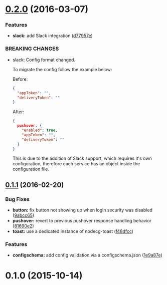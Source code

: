 <a name="0.2.0"></a>
# [0.2.0](https://github.com/SupportClass/lfg-omega13/compare/v0.1.1...v0.2.0) (2016-03-07)


### Features

* **slack:** add Slack integration ([d77957e](https://github.com/SupportClass/lfg-omega13/commit/d77957e))


### BREAKING CHANGES

* slack: Config format changed.

	To migrate the config follow the example below:

	Before:
	```json
	{
	  "appToken": "",
	  "deliveryToken": ""
	}
	```

	After:
	```json
	{
	  pushover: {
	    "enabled": true,
	    "appToken": "",
	    "deliveryToken": ""
      }
	}
	```

	This is due to the addition of Slack support, which requires
	it's own configuration, therefore each service has an object
	inside the configuration file.



<a name="0.1.1"></a>
## [0.1.1](https://github.com/SupportClass/lfg-omega13/compare/v0.1.0...v0.1.1) (2016-02-20)


### Bug Fixes

* **button:** fix button not showing up when login security was disabled ([9abcc65](https://github.com/SupportClass/lfg-omega13/commit/9abcc65))
* **pushover:** revert to previous pushover response handling behavior ([81690e2](https://github.com/SupportClass/lfg-omega13/commit/81690e2))
* **toast:** use a dedicated instance of nodecg-toast ([f48dfcc](https://github.com/SupportClass/lfg-omega13/commit/f48dfcc))

### Features

* **configschema:** add config validation via a configschema.json ([1e9a87e](https://github.com/SupportClass/lfg-omega13/commit/1e9a87e))



<a name="0.1.0"></a>
# 0.1.0 (2015-10-14)




